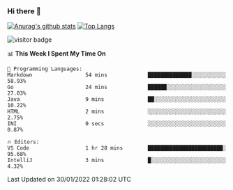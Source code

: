### Hi there 👋

<!--
**Akelio-zhang/akelio-zhang** is a ✨ _special_ ✨ repository because its `README.md` (this file) appears on your GitHub profile.

Here are some ideas to get you started:

- 🔭 I’m currently working on ...
- 🌱 I’m currently learning ...
- 👯 I’m looking to collaborate on ...
- 🤔 I’m looking for help with ...
- 💬 Ask me about ...
- 📫 How to reach me: ...
- 😄 Pronouns: ...
- ⚡ Fun fact: ...
-->

[![Anurag's github stats](https://github-readme-stats.vercel.app/api?username=akelio-zhang&line_height=24&hide=contribs&show_icons=true&count_private=true)](https://github.com/anuraghazra/github-readme-stats)
[![Top Langs](https://github-readme-stats.vercel.app/api/top-langs/?username=akelio-zhang&card_width=240&layout=compact&hide=html)](https://github.com/anuraghazra/github-readme-stats)


![visitor badge](https://visitor-badge.glitch.me/badge?page_id=akelio-zhang.README.md)
<!--START_SECTION:waka-->
📊 **This Week I Spent My Time On** 

```text
💬 Programming Languages: 
Markdown                 54 mins             ██████████████░░░░░░░░░░░   58.93% 
Go                       24 mins             ██████░░░░░░░░░░░░░░░░░░░   27.03% 
Java                     9 mins              ██░░░░░░░░░░░░░░░░░░░░░░░   10.22% 
HTML                     2 mins              ░░░░░░░░░░░░░░░░░░░░░░░░░   2.75% 
INI                      0 secs              ░░░░░░░░░░░░░░░░░░░░░░░░░   0.87%

🔥 Editors: 
VS Code                  1 hr 28 mins        ████████████████████████░   95.68% 
IntelliJ                 3 mins              █░░░░░░░░░░░░░░░░░░░░░░░░   4.32%

```


 Last Updated on 30/01/2022 01:28:02 UTC
<!--END_SECTION:waka-->

